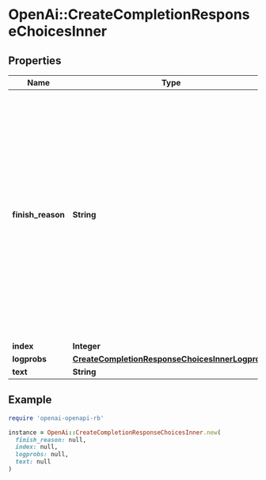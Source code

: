 # OpenAi::CreateCompletionResponseChoicesInner

## Properties

| Name | Type | Description | Notes |
| ---- | ---- | ----------- | ----- |
| **finish_reason** | **String** | The reason the model stopped generating tokens. This will be &#x60;stop&#x60; if the model hit a natural stop point or a provided stop sequence, &#x60;length&#x60; if the maximum number of tokens specified in the request was reached, or &#x60;content_filter&#x60; if content was omitted due to a flag from our content filters.  |  |
| **index** | **Integer** |  |  |
| **logprobs** | [**CreateCompletionResponseChoicesInnerLogprobs**](CreateCompletionResponseChoicesInnerLogprobs.md) |  |  |
| **text** | **String** |  |  |

## Example

```ruby
require 'openai-openapi-rb'

instance = OpenAi::CreateCompletionResponseChoicesInner.new(
  finish_reason: null,
  index: null,
  logprobs: null,
  text: null
)
```


